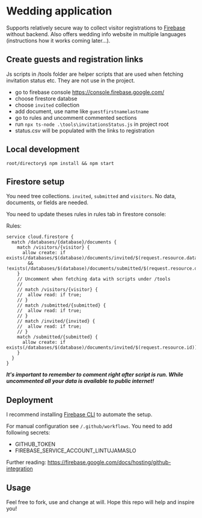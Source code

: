 # Wedding application

Supports relatively secure way to collect visitor registrations to [Firebase](https://firebase.google.com/) without backend. Also offers wedding info website in multiple languages (instructions how it works coming later...).

## Create guests and registration links

Js scripts in /tools folder are helper scripts that are used when fetching invitation status etc. They are not use in the project.

- go to firebase console https://console.firebase.google.com/
- choose firestore databse
- choose `invited` collection
- add document, use name like `guestfirstnamelastname`
- go to rules and uncomment commented sections
- run `npx ts-node .\tools\invitationsStatus.js` in project root
- status.csv will be populated with the links to registration




## Local development

```
root/directory$ npm install && npm start
```



## Firestore setup

You need tree collections. `invited`, `submitted` and `visitors`. No data, documents, or fields are needed.

You need to update theses rules in rules tab in firestore console:

Rules:
```
service cloud.firestore {
  match /databases/{database}/documents {
    match /visitors/{visitor} {
      allow create: if exists(/databases/$(database)/documents/invited/$(request.resource.data.invitationId))
      	&& !exists(/databases/$(database)/documents/submitted/$(request.resource.data.invitationId));
    }
    // Uncomment when fetching data with scripts under /tools
    //
    // match /visitors/{visitor} {
    // 	allow read: if true;
    // }
    // match /submitted/{submitted} {
    // 	allow read: if true;
    // }
    // match /invited/{invited} {
    // 	allow read: if true;
    // }
    match /submitted/{submitted} {
      allow create: if exists(/databases/$(database)/documents/invited/$(request.resource.id))
    }
  }
}
```


***It's important to remember to comment right after script is run. While uncommented all your data is available to public internet!***

## Deployment

I recommend installing [Firebase CLI](https://firebaseopensource.com/projects/firebase/firebase-tools/) to automate the setup.

For manual configuration see `/.github/workflows`. You need to add following secrets:
- GITHUB_TOKEN
- FIREBASE_SERVICE_ACCOUNT_LINTUJAMASLO

Further reading: https://firebase.google.com/docs/hosting/github-integration
## Usage

Feel free to fork, use and change at will. Hope this repo will help and inspire you!